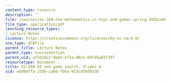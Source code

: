 ```yaml
---
content_type: resource
description: ''
file: /courses/es-268-the-mathematics-in-toys-and-games-spring-2010/eb00dffa33db1a6bfb6a653cd5bd9338_MITES_268S10_ses4_slides2.pdf
file_type: application/pdf
learning_resource_types:
- Lecture Notes
license: https://creativecommons.org/licenses/by-nc-sa/4.0/
ocw_type: OCWFile
parent_title: Lecture Notes
parent_type: CourseSection
parent_uid: af5d1022-0bd3-bf5a-802c-68fd5e037397
resourcetype: Document
title: ES.268 AI and game search, Slides 4
uid: eb00dffa-33db-1a6b-fb6a-653cd5bd9338
---
```

